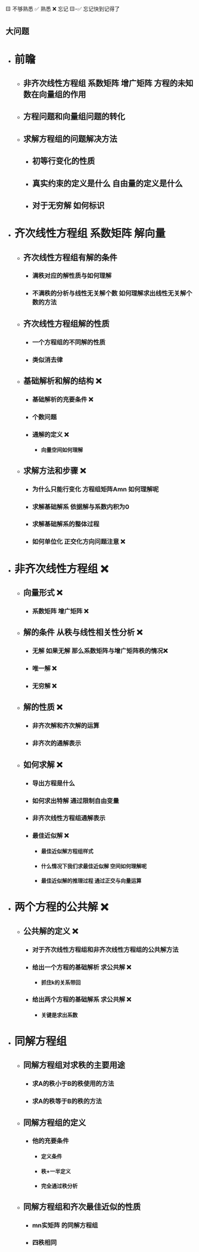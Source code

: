 🟨 不够熟悉  ✅ 熟悉  ❌ 忘记  🟨-✅ 忘记快到记得了

## 大问题
- # 前瞻
  - ## 非齐次线性方程组 系数矩阵 增广矩阵 方程的未知数在向量组的作用
  - ## 方程问题和向量组问题的转化
  - ## 求解方程组的问题解决方法
    - ## 初等行变化的性质
    - ## 真实约束的定义是什么 自由量的定义是什么
    - ## 对于无穷解 如何标识
- # 齐次线性方程组 系数矩阵 解向量
  - ## 齐次线性方程组有解的条件
    - ### 满秩对应的解性质与如何理解
    - ### 不满秩的分析与线性无关解个数 如何理解求出线性无关解个数的方法
  - ## 齐次线性方程组解的性质
    - ### 一个方程组的不同解的性质
    - ### 类似消去律
  - ## 基础解析和解的结构 ❌
    - ### 基础解析的充要条件 ❌
    - ### 个数问题
    - ### 通解的定义 ❌
      - #### 向量空间如何理解
  - ## 求解方法和步骤 ❌
    - ### 为什么只能行变化 方程组矩阵Amn 如何理解呢
    - ### 求解基础解系 依据解与系数内积为0
    - ### 求解基础解系的整体过程
    - ### 如何单位化 正交化方向问题注意 ❌
- # 非齐次线性方程组 ❌
  - ## 向量形式 ❌
    - ### 系数矩阵 增广矩阵 ❌
  - ## 解的条件 从秩与线性相关性分析 ❌
    - ### 无解  如果无解 那么系数矩阵与增广矩阵秩的情况❌
    - ### 唯一解  ❌
    - ### 无穷解 ❌
  - ## 解的性质  ❌
    -  ### 非齐次解和齐次解的运算
    -  ### 非齐次的通解表示
  - ## 如何求解 ❌
    - ### 导出方程是什么
    - ### 如何求出特解 通过限制自由变量
    - ### 非齐次线性方程组通解表示
    - ### 最佳近似解 ❌
      - #### 最佳近似解方程组样式
      - #### 什么情况下我们求最佳近似解 空间如何理解呢
      - #### 最佳近似解的推理过程 通过正交与向量运算
- # 两个方程的公共解 ❌
  - ## 公共解的定义 ❌
    - ### 对于齐次线性方程组和非齐次线性方程组的公共解方法
    - ### 给出一个方程的基础解析 求公共解 ❌
      - #### 抓住k的关系带回
    - ### 给出两个方程的基础解系 求公共解 ❌
      - #### 关键是求出系数
- # 同解方程组
  - ## 同解方程组对求秩的主要用途
    - ### 求A的秩小于B的秩使用的方法
    - ### 求A的秩等于B的秩的方法
  - ## 同解方程组的定义
    - ### 他的充要条件
      - #### 定义条件
      - #### 秩+一半定义
      - #### 完全通过秩分析
  - ## 同解方程组和齐次最佳近似的性质
    - ### mn实矩阵 的同解方程组
    - ### 四秩相同

